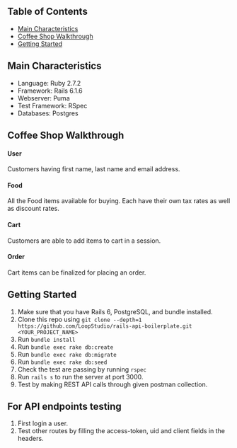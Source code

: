 ## Table of Contents

- [Main Characteristics](#main-characteristics)
- [Coffee Shop Walkthrough](#coffee-shop-walkthrough)
- [Getting Started](#getting-started)

## Main Characteristics

- Language: Ruby 2.7.2
- Framework: Rails 6.1.6
- Webserver: Puma
- Test Framework: RSpec
- Databases: Postgres

## Coffee Shop Walkthrough

#### User

Customers having first name, last name and email address.

#### Food

All the Food items available for buying. Each have their own tax rates as well as discount rates.

#### Cart

Customers are able to add items to cart in a session.

#### Order

Cart items can be finalized for placing an order.

## Getting Started

1.  Make sure that you have Rails 6, PostgreSQL, and bundle installed.
2.  Clone this repo using `git clone --depth=1 https://github.com/LoopStudio/rails-api-boilerplate.git <YOUR_PROJECT_NAME>`
3.  Run `bundle install`
4.  Run `bundle exec rake db:create`
5.  Run `bundle exec rake db:migrate`
6.  Run `bundle exec rake db:seed`
7.  Check the test are passing by running `rspec`
8.  Run `rails s` to run the server at port 3000.
9.  Test by making REST API calls through given postman collection.

## For API endpoints testing

1.  First login a user.
2.  Test other routes by filling the access-token, uid and client fields in the headers.
